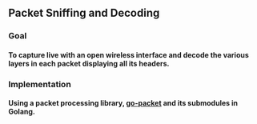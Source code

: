 ## Packet Sniffing and Decoding

### Goal

#### To capture live with an open wireless interface and decode the various layers in each packet displaying all its headers.

### Implementation

#### Using a packet processing library, [go-packet](https://github.com/google/gopacket) and its submodules in Golang.
